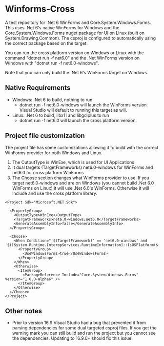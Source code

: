 # Winforms-Cross
A test repository for .Net 6 WinForms and Core.System.Windows.Forms. This uses .Net 6's native WinForms for Windows and the Core.System.Windows.Forms nuget package for UI on Linux (built on System.Drawing.Common). The csproj is configured to automatically using the correct package based on the target.

You can run the cross platform version on Windows or Linux with the command "dotnet run -f net6.0" and the .Net WinForms version on Windows with "dotnet run -f net6.0-windows".

Note that you can only build the .Net 6's WinForms target on Windows. 

## Native Requirements

* Windows: .Net 6 to build, nothing to run
    * dotnet run -f net6.0-windows will launch the WinForms version. Visual Studio will default to running this target as will.
* Linux: .Net 6 to build, libx11 and libgdiplus to run
    * dotnet run -f net6.0 will launch the cross platform version.

## Project file customization

The project file has some customizations allowing it to build with the correct WinForms provider for both Windows and Linux.

1. The OutputType is WinExe, which is used for UI Applications
2. It dual targets (TargetFrameworks) net6.0-windows for WinForms and net6.0 for cross platform WinForms
3. The Choose section changes what WinForms provider to use. If you target net6.0-windows and are on Windows (you cannot build .Net 6.0 WinForms on Linux) it will use .Net 6.0's WinForms. Otherwise it will include and use the cross platform library.

~~~
<Project Sdk="Microsoft.NET.Sdk">

  <PropertyGroup>
    <OutputType>WinExe</OutputType>
    <TargetFrameworks>net6.0-windows;net6.0</TargetFrameworks>
    <GenerateAssemblyInfo>false</GenerateAssemblyInfo>
  </PropertyGroup>

  <Choose>
    <When Condition="'$(TargetFramework)' == 'net6.0-windows' and '$([System.Runtime.InteropServices.RuntimeInformation]::IsOSPlatform($([System.Runtime.InteropServices.OSPlatform]::Windows)))'">
      <PropertyGroup>
        <UseWindowsForms>true</UseWindowsForms>
      </PropertyGroup>
    </When>
    <Otherwise>
      <ItemGroup>
        <PackageReference Include="Core.System.Windows.Forms" Version="1.0.0-alpha6" />
      </ItemGroup>
    </Otherwise>
  </Choose>
</Project>
~~~

## Other notes
* Prior to version 16.9 Visual Studio had a bug that prevented it from parsing dependencies for some dual targeted csproj files. If you get the warning mark you can still build and run the project but you cannot see the dependencies. Updating to 16.9.0+ should fix this issue.